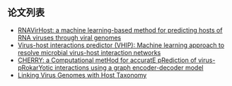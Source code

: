 ## 论文列表
- [RNAVirHost: a machine learning-based method for predicting hosts of RNA viruses through viral genomes](https://academic.oup.com/gigascience/article/doi/10.1093/gigascience/giae059/7738848?login=true)
- [Virus-host interactions predictor (VHIP): Machine learning approach to resolve microbial virus-host interaction networks](https://journals.plos.org/ploscompbiol/article?id=10.1371/journal.pcbi.1011649)
- [CHERRY: a Computational metHod for accuratE pRediction of virus-pRokarYotic interactions using a graph encoder-decoder model](https://academic.oup.com/bib/article/23/5/bbac182/6589865?login=true)
- [Linking Virus Genomes with Host Taxonomy](https://www.mdpi.com/1999-4915/8/3/66)  
